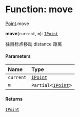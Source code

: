 # Function: move

[Point](/en/auto-docs/fixed-layout-editor/modules/Point.md).move

**move**(`current`, `m`): [`IPoint`](/en/auto-docs/fixed-layout-editor/interfaces/IPoint.md)

往目标点移动 distance 距离

#### Parameters

| Name | Type |
| :------ | :------ |
| `current` | [`IPoint`](/en/auto-docs/fixed-layout-editor/interfaces/IPoint.md) |
| `m` | `Partial`<[`IPoint`](/en/auto-docs/fixed-layout-editor/interfaces/IPoint.md)> |

#### Returns

[`IPoint`](/en/auto-docs/fixed-layout-editor/interfaces/IPoint.md)
